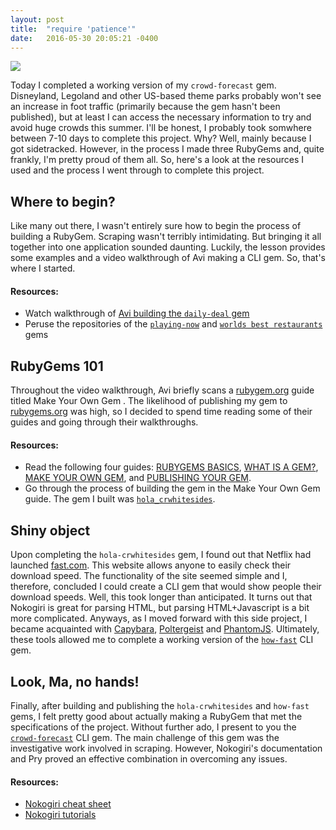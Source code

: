 ```yaml
---
layout: post
title:  "require 'patience'"
date:   2016-05-30 20:05:21 -0400
---
```


![](http://i.imgur.com/GzoDlAv.gif)

Today I completed a working version of my `crowd-forecast` gem. Disneyland, Legoland and other US-based theme parks probably won't see an increase in foot traffic (primarily because the gem hasn't been published), but at least I can access the necessary information to try and avoid huge crowds this summer. I'll be honest, I probably took somwhere between 7-10 days to complete this project. Why? Well, mainly because I got sidetracked. However, in the process I made three RubyGems and, quite frankly, I'm pretty proud of them all. So, here's a look at the resources I used and the process I went through to complete this project.


## Where to begin?
Like many out there, I wasn't entirely sure how to begin the process of building a RubyGem. Scraping wasn't terribly intimidating. But bringing it all together into one application sounded daunting. Luckily, the lesson provides some examples and a video walkthrough of Avi making a CLI gem. So, that's where I started. 

#### Resources:

* Watch walkthrough of [Avi building the `daily-deal` gem](https://www.youtube.com/watch?v=_lDExWIhYKI)
* Peruse the repositories of the [`playing-now`](https://github.com/learn-co-curriculum/now-playing-cli-gem) and [`worlds best restaurants`](https://github.com/dannyd4315/worlds-best-restaurants-cli-gem) gems



## RubyGems 101
Throughout the video walkthrough, Avi briefly scans a [rubygem.org](https://rubygems.org/) guide titled Make Your Own Gem . The likelihood of publishing my gem to [rubygems.org](https://rubygems.org/) was high, so I decided to spend time reading some of their guides and going through their walkthroughs. 

#### Resources:

* Read the following four guides: [RUBYGEMS BASICS](http://guides.rubygems.org/rubygems-basics/), [WHAT IS A GEM?](http://guides.rubygems.org/what-is-a-gem/), [MAKE YOUR OWN GEM](http://guides.rubygems.org/make-your-own-gem/), and [PUBLISHING YOUR GEM](http://guides.rubygems.org/publishing/).
* Go through the process of building the gem in the Make Your Own Gem guide. The gem I built was [`hola_crwhitesides`](https://github.com/crwhitesides/hola_crwhitesides).



## Shiny object
Upon completing the `hola-crwhitesides` gem, I found out that Netflix had launched [fast.com](https://fast.com/). This website allows anyone to easily check their download speed. The functionality of the site seemed simple and I, therefore, concluded I could create a CLI gem that would show people their download speeds. Well, this took longer than anticipated. It turns out that Nokogiri is great for parsing HTML, but parsing HTML+Javascript is a bit more complicated. Anyways, as I moved forward with this side project, I became acquainted with [Capybara](https://github.com/jnicklas/capybara), [Poltergeist](https://github.com/teampoltergeist/poltergeist) and [PhantomJS](http://phantomjs.org/). Ultimately, these tools allowed me to complete a working version of the [`how-fast`](https://github.com/crwhitesides/how-fast-cli-gem) CLI gem. 

## Look, Ma, no hands!
Finally, after building and publishing the `hola-crwhitesides` and `how-fast` gems, I felt pretty good about actually making a RubyGem that met the specifications of the project. Without further ado, I present to you the [`crowd-forecast`](https://github.com/crwhitesides/crowd-forecast-cli-gem) CLI gem. The main challenge of this gem was the investigative work involved in scraping. However, Nokogiri's documentation and Pry proved an effective combination in overcoming any issues.

#### Resources:

* [Nokogiri cheat sheet](https://github.com/sparklemotion/nokogiri/wiki/Cheat-sheet)
* [Nokogiri tutorials](http://www.nokogiri.org/)



